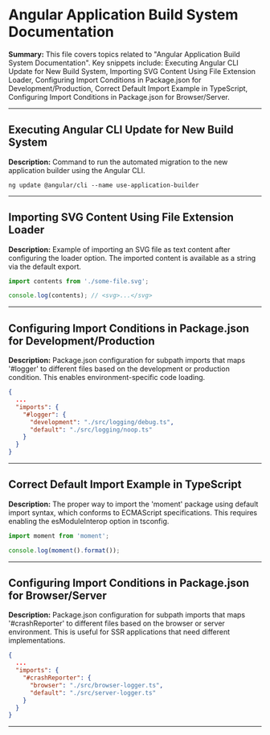 # Angular Application Build System Documentation

**Summary:** This file covers topics related to "Angular Application Build System Documentation". Key snippets include: Executing Angular CLI Update for New Build System, Importing SVG Content Using File Extension Loader, Configuring Import Conditions in Package.json for Development/Production, Correct Default Import Example in TypeScript, Configuring Import Conditions in Package.json for Browser/Server.

---

## Executing Angular CLI Update for New Build System

**Description:** Command to run the automated migration to the new application builder using the Angular CLI.

```shell
ng update @angular/cli --name use-application-builder
```

---

## Importing SVG Content Using File Extension Loader

**Description:** Example of importing an SVG file as text content after configuring the loader option. The imported content is available as a string via the default export.

```typescript
import contents from './some-file.svg';

console.log(contents); // <svg>...</svg>
```

---

## Configuring Import Conditions in Package.json for Development/Production

**Description:** Package.json configuration for subpath imports that maps '#logger' to different files based on the development or production condition. This enables environment-specific code loading.

```json
{
  ...
  "imports": {
    "#logger": {
      "development": "./src/logging/debug.ts",
      "default": "./src/logging/noop.ts"
    }
  }
}
```

---

## Correct Default Import Example in TypeScript

**Description:** The proper way to import the 'moment' package using default import syntax, which conforms to ECMAScript specifications. This requires enabling the esModuleInterop option in tsconfig.

```typescript
import moment from 'moment';

console.log(moment().format());
```

---

## Configuring Import Conditions in Package.json for Browser/Server

**Description:** Package.json configuration for subpath imports that maps '#crashReporter' to different files based on the browser or server environment. This is useful for SSR applications that need different implementations.

```json
{
  ...
  "imports": {
    "#crashReporter": {
      "browser": "./src/browser-logger.ts",
      "default": "./src/server-logger.ts"
    }
  }
}
```

---